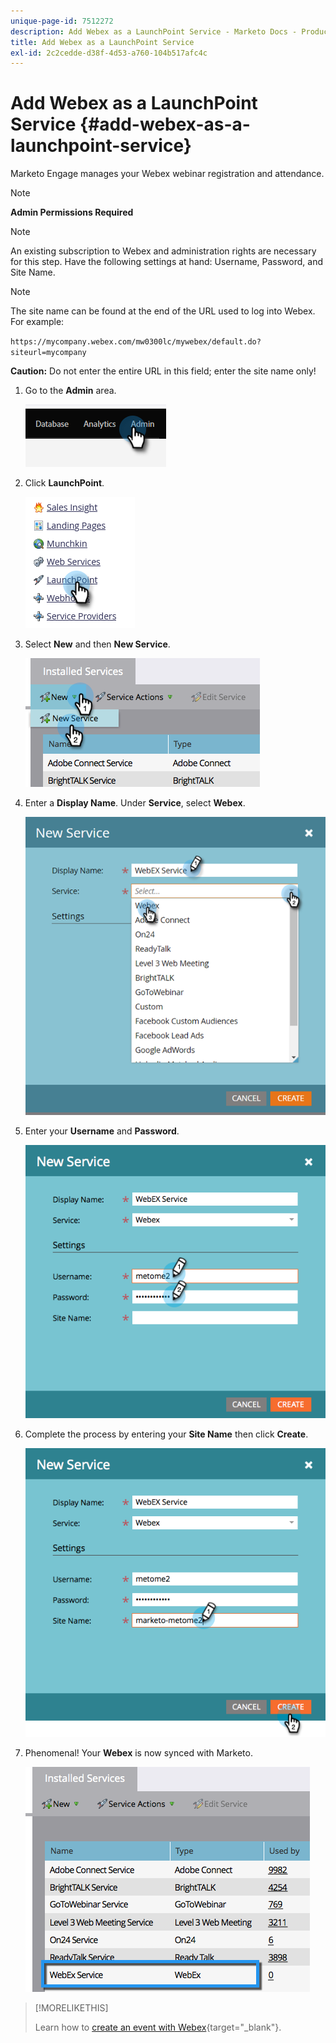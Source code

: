 ```yaml
---
unique-page-id: 7512272
description: Add Webex as a LaunchPoint Service - Marketo Docs - Product Documentation
title: Add Webex as a LaunchPoint Service
exl-id: 2c2cedde-d38f-4d53-a760-104b517afc4c
---
```

# Add Webex as a LaunchPoint Service {#add-webex-as-a-launchpoint-service}

Marketo Engage manages your Webex webinar registration and attendance.

>[!NOTE]
>
>**Admin Permissions Required**

>[!NOTE]
>
>An existing subscription to Webex and administration rights are necessary for this step. Have the following settings at hand: Username, Password, and Site Name.

>[!NOTE]
>
>The site name can be found at the end of the URL used to log into Webex. For example:
>
>`https://mycompany.webex.com/mw0300lc/mywebex/default.do?siteurl=mycompany`
>
>**Caution:** Do not enter the entire URL in this field; enter the site name only!

1. Go to the **Admin** area. 

   ![](assets/add-webex-as-a-launchpoint-service-1.png)

1. Click **LaunchPoint**.

   ![](assets/add-webex-as-a-launchpoint-service-2.png)

1. Select **New** and then **New Service**.

   ![](assets/add-webex-as-a-launchpoint-service-3.png)

1. Enter a **Display Name**. Under **Service**, select **Webex**.

   ![](assets/add-webex-as-a-launchpoint-service-4.png)

1. Enter your **Username** and **Password**.

   ![](assets/add-webex-as-a-launchpoint-service-5.png)

1. Complete the process by entering your **Site Name** then click **Create**.

   ![](assets/add-webex-as-a-launchpoint-service-6.png)

1. Phenomenal! Your **Webex** is now synced with Marketo.

   ![](assets/add-webex-as-a-launchpoint-service-7.png)

>[!MORELIKETHIS]
>
>Learn how to [create an event with Webex](/help/marketo/product-docs/demand-generation/events/create-an-event/create-an-event-with-webex.md){target="_blank"}.

